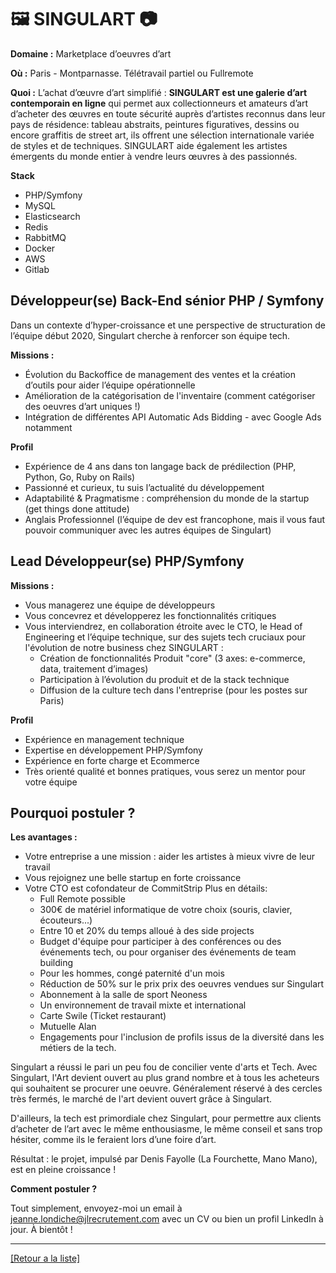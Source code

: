 # 🖼️ SINGULART 📷

**Domaine :** Marketplace d’oeuvres d’art

**Où :** Paris - Montparnasse. Télétravail partiel ou Fullremote

**Quoi :** L’achat d’œuvre d’art simplifié : **SINGULART est une galerie d’art contemporain en ligne** qui permet aux collectionneurs et amateurs d’art d’acheter des œuvres en toute sécurité auprès d’artistes reconnus dans leur pays de résidence: tableau abstraits, peintures figuratives, dessins ou encore graffitis de street art, ils offrent une sélection internationale variée de styles et de techniques. SINGULART aide également les artistes émergents du monde entier à vendre leurs œuvres à des passionnés.

**Stack**

* PHP/Symfony 
* MySQL
* Elasticsearch
* Redis
* RabbitMQ
* Docker
* AWS
* Gitlab

## Développeur(se) Back-End sénior PHP / Symfony

Dans un contexte d’hyper-croissance et une perspective de structuration de l’équipe début 2020, Singulart cherche à renforcer son équipe tech.

**Missions :**

* Évolution du Backoffice de management des ventes et la création d’outils pour aider l’équipe opérationnelle
* Amélioration de la catégorisation de l'inventaire (comment catégoriser des oeuvres d’art uniques !)
* Intégration de différentes API Automatic Ads Bidding - avec Google Ads notamment

**Profil**

* Expérience de 4 ans dans ton langage back de prédilection (PHP, Python, Go, Ruby on Rails)
* Passionné et curieux, tu suis l’actualité du développement
* Adaptabilité & Pragmatisme : compréhension du monde de la startup (get things done attitude)
* Anglais Professionnel (l’équipe de dev est francophone, mais il vous faut pouvoir communiquer avec les autres équipes de Singulart)

## Lead Développeur(se) PHP/Symfony

**Missions :**

* Vous managerez une équipe de développeurs
* Vous concevrez et développerez les fonctionnalités critiques
* Vous interviendrez, en collaboration étroite avec le CTO, le Head of Engineering et l’équipe technique, sur des sujets tech cruciaux pour l'évolution de notre business chez SINGULART :
	* Création de fonctionnalités Produit "core" (3 axes: e-commerce, data, traitement d’images)
	* Participation à l’évolution du produit et de la stack technique
	* Diffusion de la culture tech dans l'entreprise (pour les postes sur Paris)

**Profil**

* Expérience en management technique
* Expertise en développement PHP/Symfony
* Expérience en forte charge et Ecommerce
* Très orienté qualité et bonnes pratiques, vous serez un mentor pour votre équipe

## Pourquoi postuler ?

**Les avantages :** 
* Votre entreprise a une mission : aider les artistes à mieux vivre de leur travail
* Vous rejoignez une belle startup en forte croissance
* Votre CTO est cofondateur de CommitStrip
Plus en détails: 
	* Full Remote possible
	* 300€ de matériel informatique de votre choix (souris, clavier, écouteurs...)
	* Entre 10 et 20% du temps alloué à des side projects
	* Budget d'équipe pour participer à des conférences ou des événements tech, ou pour organiser des événements de team building
	* Pour les hommes, congé paternité d'un mois
	* Réduction de 50% sur le prix prix des oeuvres vendues sur Singulart
	* Abonnement à la salle de sport Neoness
	* Un environnement de travail mixte et international
	* Carte Swile (Ticket restaurant)
	* Mutuelle Alan
	* Engagements pour l'inclusion de profils issus de la diversité dans les métiers de la tech.

Singulart a réussi le pari un peu fou de concilier vente d'arts et Tech. Avec Singulart, l'Art devient ouvert au plus grand nombre et à tous les acheteurs qui souhaitent se procurer une oeuvre. Généralement réservé à des cercles très fermés, le marché de l'art devient ouvert grâce à Singulart.

D'ailleurs, la tech est primordiale chez Singulart, pour permettre aux clients d’acheter de l’art avec le même enthousiasme, le même conseil et sans trop hésiter, comme ils le feraient lors d’une foire d’art.

Résultat : le projet, impulsé par Denis Fayolle (La Fourchette, Mano Mano), est en pleine croissance ! 

**Comment postuler ?**

Tout simplement, envoyez-moi un email à jeanne.londiche@jlrecrutement.com avec un CV ou bien un profil LinkedIn à jour. À bientôt ! 

----
<a href="https://github.com/jlondiche/job-board-php/blob/master/README.md">[Retour a la liste]</a>